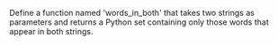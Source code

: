 Define a function named 'words_in_both' that takes two strings
as parameters and returns a Python set containing only those
words that appear in both strings.